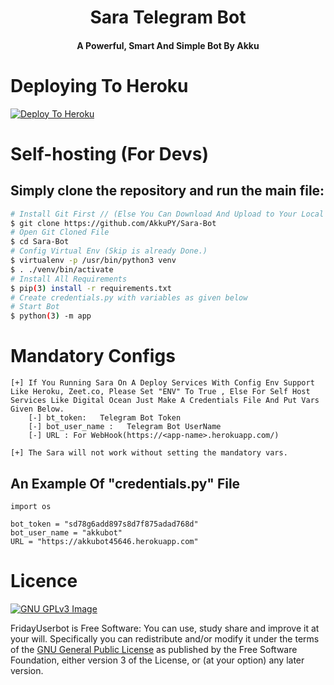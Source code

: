 <h1 align="center"><b>Sara Telegram Bot</b></h1>
<h4 align="center">A Powerful, Smart And Simple Bot By Akku</h4>









# Deploying To Heroku

[![Deploy To Heroku](https://www.herokucdn.com/deploy/button.svg)](https://heroku.com/deploy?template=https://github.com/AkkuPY/Sara-Bot)




# Self-hosting (For Devs)

## Simply clone the repository and run the main file:
```sh
# Install Git First // (Else You Can Download And Upload to Your Local Server)
$ git clone https://github.com/AkkuPY/Sara-Bot
# Open Git Cloned File
$ cd Sara-Bot
# Config Virtual Env (Skip is already Done.)
$ virtualenv -p /usr/bin/python3 venv
$ . ./venv/bin/activate
# Install All Requirements 
$ pip(3) install -r requirements.txt
# Create credentials.py with variables as given below
# Start Bot 
$ python(3) -m app
```

# Mandatory Configs
```
[+] If You Running Sara On A Deploy Services With Config Env Support Like Heroku, Zeet.co, Please Set "ENV" To True , Else For Self Host Services Like Digital Ocean Just Make A Credentials File And Put Vars Given Below.
    [-] bt_token:   Telegram Bot Token 
    [-] bot_user_name :   Telegram Bot UserName
    [-] URL : For WebHook(https://<app-name>.herokuapp.com/)
 
[+] The Sara will not work without setting the mandatory vars.
```


## An Example Of "credentials.py" File
```
import os

bot_token = "sd78g6add897s8d7f875adad768d"
bot_user_name = "akkubot"
URL = "https://akkubot45646.herokuapp.com"
```


# Licence
[![GNU GPLv3 Image](https://www.gnu.org/graphics/gplv3-127x51.png)](http://www.gnu.org/licenses/gpl-3.0.en.html)  

FridayUserbot is Free Software: You can use, study share and improve it at your
will. Specifically you can redistribute and/or modify it under the terms of the
[GNU General Public License](https://www.gnu.org/licenses/gpl.html) as
published by the Free Software Foundation, either version 3 of the License, or
(at your option) any later version. 

 
